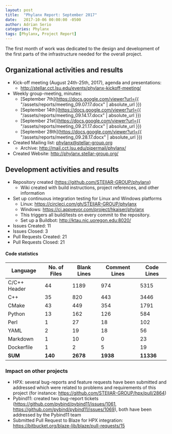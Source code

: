 ```yaml
---
layout: post
title:  "Phylanx Report: September 2017"
date:   2017-10-06 00:00:00 -0500
author: Adrian Serio
categories: Phylanx
tags: [Phylanx, Project Report]
---
```

The first month of work was dedicated to the design and development of the first parts of the infrastructure needed for the overall project.

## Organizational activities and results


* Kick-off meeting (August 24th-25th, 2017), agenda and presentations:
    * <http://stellar.cct.lsu.edu/events/phylanx-kickoff-meeting/>
* Weekly group-meeting, minutes:
    * [September 7th](https://docs.google.com/viewer?url={{ "/assets/reports/meeting_09.07.17.docx" | absolute_url }})
    * [September 14th](https://docs.google.com/viewer?url={{ "/assets/reports/meeting_09.14.17.docx" | absolute_url }})
    * [September 21st](https://docs.google.com/viewer?url={{ "/assets/reports/meeting_09.21.17.docx" | absolute_url }})
    * [September 28th](https://docs.google.com/viewer?url={{ "/assets/reports/meeting_09.28.17.docx" | absolute_url }})
* Created Mailing list: phylanx@stellar-group.org
    * Archive: <http://mail.cct.lsu.edu/pipermail/phylanx/>
* Created Website: <http://phylanx.stellar-group.org/>

## Development activities and results

* Repository created (<https://github.com/STEllAR-GROUP/phylanx>)
    * Wiki created with build instructions, project references, and other information
* Set up continuous integration testing for Linux and Windows platforms
    * Linux: <https://circleci.com/gh/STEllAR-GROUP/phylanx>
    * Windows: <https://ci.appveyor.com/project/hkaiser/phylanx>
    * This triggers all build/tests on every commit to the repository.
    * Set up a Buildbot: <http://ktau.nic.uoregon.edu:8020/>
* Issues Created: 11
* Issues Closed: 3
* Pull Requests Created: 21
* Pull Requests Closed: 21

#### Code statistics

 Language               | No. of Files | Blank Lines  | Comment Lines |  Code Lines
 ---------------------- | ------------ | ------------ | ------------  | -----------
 C/C++ Header           |        44    |      1189    |       974     |      5315
 C++                    |        35    |       820    |       443     |      3446
 CMake                  |        43    |       449    |       354     |      1791
 Python                 |        13    |       162    |       126     |       584
 Perl                   |         1    |        27    |        18     |       102
 YAML                   |         2    |        19    |        18     |        56
 Markdown               |         1    |        10    |         0     |        23
 Dockerfile             |         1    |         2    |         5     |        19
 **SUM**                |     **140**  |    **2678**  |    **1938**   |   **11336**

### Impact on other projects

* HPX: several bug-reports and feature requests have been submitted and addressed which were related to problems and requirements of this project (for instance: <https://github.com/STEllAR-GROUP/hpx/pull/2864>)
* Pybind11: created two bug-report tickets (<https://github.com/pybind/pybind11/issues/1061>, <https://github.com/pybind/pybind11/issues/1069>), both have been addressed by the Pybind11 team
* Submitted Pull Request to Blaze for HPX integration: <https://bitbucket.org/blaze-lib/blaze/pull-requests/15>

